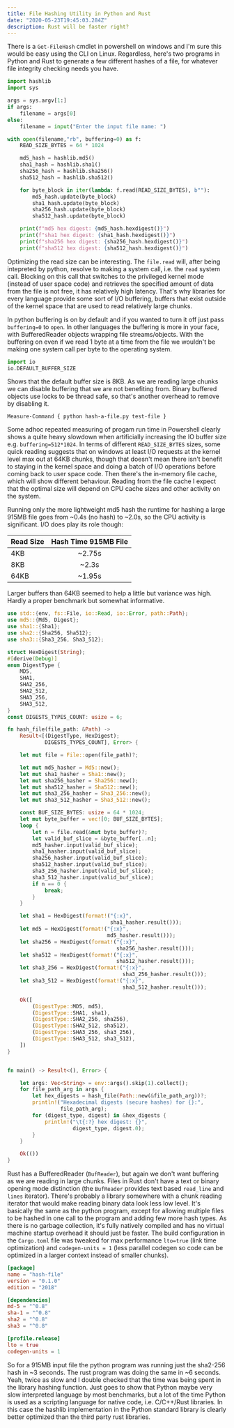 ```yaml
---
title: File Hashing Utility in Python and Rust
date: "2020-05-23T19:45:03.284Z"
description: Rust will be faster right?
---
```


There is a `Get-FileHash` cmdlet in powershell on windows and I'm sure this would be easy using the CLI on Linux.
Regardless, here's two programs in Python and Rust to generate a few different hashes of a file, for whatever file
integrity checking needs you have.

```python
import hashlib
import sys

args = sys.argv[1:]
if args:
    filename = args[0]
else:
    filename = input("Enter the input file name: ")

with open(filename,"rb", buffering=0) as f:
    READ_SIZE_BYTES = 64 * 1024

    md5_hash = hashlib.md5()
    sha1_hash = hashlib.sha1()
    sha256_hash = hashlib.sha256()
    sha512_hash = hashlib.sha512()

    for byte_block in iter(lambda: f.read(READ_SIZE_BYTES), b""):
        md5_hash.update(byte_block)
        sha1_hash.update(byte_block)
        sha256_hash.update(byte_block)
        sha512_hash.update(byte_block)

    print(f"md5 hex digest: {md5_hash.hexdigest()}")
    print(f"sha1 hex digest: {sha1_hash.hexdigest()}")
    print(f"sha256 hex digest: {sha256_hash.hexdigest()}")
    print(f"sha512 hex digest: {sha512_hash.hexdigest()}")
```

Optimizing the read size can be interesting. The `file.read` will, after being intepreted by python, resolve to  making a system call, i.e. the `read` system call. Blocking on this call that switches to the privileged kernel mode
(instead of user space code) and retrieves the specified amount of data from the file is not free, it has relatively
high latency. That's why libraries for every language provide some sort of I/O buffering, buffers that exist outside
of the kernel space that are used to read relatively large chunks.

In python buffering is on by default and if you wanted to turn it off just pass `buffering=0` to `open`. In other
languages the buffering is more in your face, with BufferedReader objects wrapping file streams/objects. With the
buffering on even if we read 1 byte at a time from the file we wouldn't be making one system call per byte to the
operating system.

```python
import io
io.DEFAULT_BUFFER_SIZE
```

Shows that the default buffer size is 8KB. As we are reading large chunks we can disable
buffering that we are not benefiting from. Binary buffered objects use locks to be thread safe, so that's another
overhead to remove by disabling it.

```shell
Measure-Command { python hash-a-file.py test-file }
```

Some adhoc repeated measuring of progam run time in Powershell clearly shows a quite heavy slowdown when artificially
increasing the IO buffer size e.g. `buffering=512*1024`. In terms of different `READ_SIZE_BYTES` sizes, some quick
reading suggests that on windows at least I/O requests at the kernel level max out at 64KB chunks, though that doesn't mean there isn't benefit to staying in the kernel space and doing a batch of I/O operations before coming back to user
space code. Then there's the in-memory file cache, which will show different behaviour. Reading from the file cache
I expect that the optimal size will depend on CPU cache sizes and other activity on the system.

Running only the more lightweight md5 hash the runtime for hashing a large 915MB file goes from ~0.4s (no hash) to
~2.0s, so the CPU activity is significant. I/O does play its role though:

| Read Size   |      Hash Time 915MB File |
|----------|:-------------:|
| 4KB |  ~2.75s |
| 8KB |  ~2.3s   |
| 64KB | ~1.95s |

Larger buffers than 64KB seemed to help a little but variance was high. Hardly a proper benchmark but somewhat informative.


```rust
use std::{env, fs::File, io::Read, io::Error, path::Path};
use md5::{Md5, Digest};
use sha1::{Sha1};
use sha2::{Sha256, Sha512};
use sha3::{Sha3_256, Sha3_512};

struct HexDigest(String);
#[derive(Debug)]
enum DigestType {
    MD5,
    SHA1,
    SHA2_256,
    SHA2_512,
    SHA3_256,
    SHA3_512,
}
const DIGESTS_TYPES_COUNT: usize = 6;

fn hash_file(file_path: &Path) ->
    Result<[(DigestType, HexDigest);
            DIGESTS_TYPES_COUNT], Error> {

    let mut file = File::open(file_path)?;

    let mut md5_hasher = Md5::new();
    let mut sha1_hasher = Sha1::new();
    let mut sha256_hasher = Sha256::new();
    let mut sha512_hasher = Sha512::new();
    let mut sha3_256_hasher = Sha3_256::new();
    let mut sha3_512_hasher = Sha3_512::new();

    const BUF_SIZE_BYTES: usize = 64 * 1024;
    let mut byte_buffer = vec![0; BUF_SIZE_BYTES];
    loop {
        let n = file.read(&mut byte_buffer)?;
        let valid_buf_slice = &byte_buffer[..n];
        md5_hasher.input(valid_buf_slice);
        sha1_hasher.input(valid_buf_slice);
        sha256_hasher.input(valid_buf_slice);
        sha512_hasher.input(valid_buf_slice);
        sha3_256_hasher.input(valid_buf_slice);
        sha3_512_hasher.input(valid_buf_slice);
        if n == 0 {
            break;
        }
    }

    let sha1 = HexDigest(format!("{:x}",
                                 sha1_hasher.result()));
    let md5 = HexDigest(format!("{:x}",
                                md5_hasher.result()));
    let sha256 = HexDigest(format!("{:x}",
                                   sha256_hasher.result()));
    let sha512 = HexDigest(format!("{:x}",
                                   sha512_hasher.result()));
    let sha3_256 = HexDigest(format!("{:x}",
                                     sha3_256_hasher.result()));
    let sha3_512 = HexDigest(format!("{:x}",
                                     sha3_512_hasher.result()));

    Ok([
        (DigestType::MD5, md5),
        (DigestType::SHA1, sha1),
        (DigestType::SHA2_256, sha256),
        (DigestType::SHA2_512, sha512),
        (DigestType::SHA3_256, sha3_256),
        (DigestType::SHA3_512, sha3_512),
    ])
}


fn main() -> Result<(), Error> {

    let args: Vec<String> = env::args().skip(1).collect();
    for file_path_arg in args {
        let hex_digests = hash_file(Path::new(&file_path_arg))?;
        println!("Hexadecimal digests (secure hashes) for {}:",
                 file_path_arg);
        for (digest_type, digest) in &hex_digests {
            println!("\t{:?} hex digest: {}",
                     digest_type, digest.0);
        }
    }

    Ok(())
}
```

Rust has a BufferedReader (`BufReader`), but again we don't want buffering as we are reading in large chunks. Files in
Rust don't have a text or binary opening mode distinction (the `BufReader` provides text based `read_line` and `lines`
iterator). There's probably a library somewhere with a chunk reading iterator that would make reading binary data look
less low level. It's basically the same as the python program, except for allowing multiple files to be hashed in one
call to the program and adding few more hash types.
As there is no garbage collection, it's fully natively compiled and has no virtual machine startup overhead it should
just be faster. The build configuration in the `Cargo.toml` file was tweaked for max performance `lto=true`
(link time optimization) and `codegen-units = 1` (less parallel codegen so code can be optimized in a larger context
instead of smaller chunks).

```toml
[package]
name = "hash-file"
version = "0.1.0"
edition = "2018"

[dependencies]
md-5 = "^0.8"
sha-1 = "^0.8"
sha2 = "^0.8"
sha3 = "^0.8"

[profile.release]
lto = true
codegen-units = 1
```

So for a 915MB input file the python program was running just the sha2-256 hash in ~3 seconds. The rust program was
doing the same in ~6 seconds. Yeah, twice as slow and I double checked that the time was being spent in the library
hashing function. Just goes to show that Python maybe very slow interpreted language by most benchmarks, but a lot of
the time Python is used as a scripting language for native code, i.e. C/C++/Rust libraries. In this case the hashlib
implementation in the Python standard library is clearly better optimized than the third party rust libraries.
